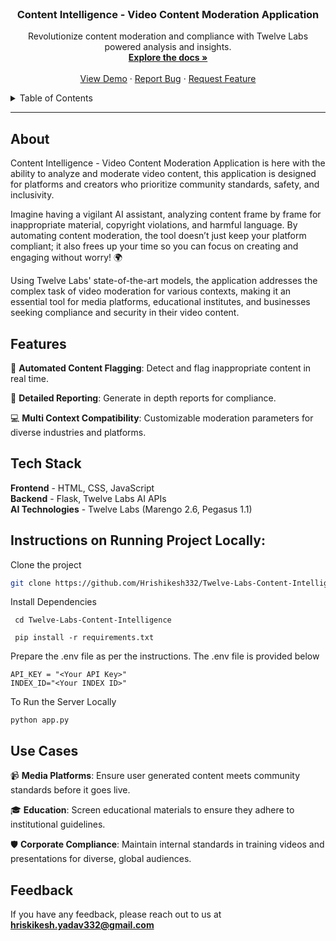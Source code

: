 
<br />
<div align="center">

  <h3 align="center">Content Intelligence - Video Content Moderation Application</h3>
  <p align="center">
    Revolutionize content moderation and compliance with Twelve Labs powered analysis and insights.
    <br />
    <a href="https://github.com/Hrishikesh332/Twelve-Labs-Content-Intelligence"><strong>Explore the docs »</strong></a>
    <br />
    <br />
    <a href="<Need to be Added>">View Demo</a>
    ·
    <a href="https://github.com/Hrishikesh332/Twelve-Labs-Content-Intelligence/issues">Report Bug</a>
    ·
    <a href="https://github.com/Hrishikesh332/Twelve-Labs-Content-Intelligence/issues">Request Feature</a>
  </p>
</div>

<details>
  <summary>Table of Contents</summary>
  <ol>
    <li><a href="#about">About</a></li>
    <li><a href="#features">Features</a></li>
    <li><a href="#tech-stack">Tech Stack</a></li>
    <li><a href="#instructions-on-running-project-locally">Instructions on running project locally</a></li>
    <li><a href="#usecases">Use Cases</a></li>
    <li><a href="#feedback">Feedback</a></li>
  </ol>
</details>

------

## About

Content Intelligence - Video Content Moderation Application is here with the ability to analyze and moderate video content, this application is designed for platforms and creators who prioritize community standards, safety, and inclusivity.

Imagine having a vigilant AI assistant, analyzing content frame by frame for inappropriate material, copyright violations, and harmful language. By automating content moderation, the tool doesn’t just keep your platform compliant; it also frees up your time so you can focus on creating and engaging without worry! 🌍

Using Twelve Labs' state-of-the-art models, the application addresses the complex task of video moderation for various contexts, making it an essential tool for media platforms, educational institutes, and businesses seeking compliance and security in their video content.

## Features

🚫 **Automated Content Flagging**: Detect and flag inappropriate content in real time.

📄 **Detailed Reporting**: Generate in depth reports for compliance.

💻 **Multi Context Compatibility**: Customizable moderation parameters for diverse industries and platforms.

## Tech Stack

**Frontend** - HTML, CSS, JavaScript  
**Backend** - Flask, Twelve Labs AI APIs  
**AI Technologies** - Twelve Labs (Marengo 2.6, Pegasus 1.1)

## Instructions on Running Project Locally:

Clone the project

```bash
git clone https://github.com/Hrishikesh332/Twelve-Labs-Content-Intelligence.git
```

Install Dependencies

```
 cd Twelve-Labs-Content-Intelligence
 
 pip install -r requirements.txt
```

Prepare the .env file as per the instructions. The .env file is provided below

```
API_KEY = "<Your API Key>"
INDEX_ID="<Your INDEX ID>"
```

To Run the Server Locally

```
python app.py
```

## Use Cases

📹 **Media Platforms**: Ensure user generated content meets community standards before it goes live.

🎓 **Education**: Screen educational materials to ensure they adhere to institutional guidelines.

🛡️ **Corporate Compliance**: Maintain internal standards in training videos and presentations for diverse, global audiences.

## Feedback

If you have any feedback, please reach out to us at **hriskikesh.yadav332@gmail.com**
